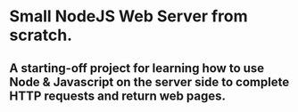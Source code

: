 # Small NodeJS Web Server from scratch.
## A starting-off project for learning how to use Node & Javascript on the server side to complete HTTP requests and return web pages.
